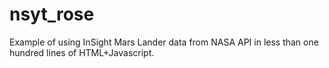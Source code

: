 # nsyt_rose
Example of using InSight Mars Lander data from NASA API in less than one hundred lines of HTML+Javascript.
